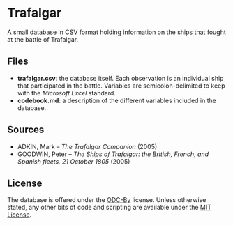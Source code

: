 # Trafalgar
A small database in CSV format holding information on the ships that fought at the battle of Trafalgar.

## Files

* **trafalgar.csv**: the database itself. Each observation is an individual ship that participated in the battle. Variables are semicolon-delimited to keep with the *Microsoft Excel* standard.
* **codebook.md**: a description of the different variables included in the database.

## Sources

* ADKIN, Mark – *The Trafalgar Companion* (2005)
* GOODWIN, Peter – *The Ships of Trafalgar: the British, French, and Spanish fleets, 21 October 1805* (2005)

## License

The database is offered under the [ODC-By](https://opendatacommons.org/licenses/by/1-0/) license. Unless otherwise stated, any other bits of code and scripting are available under the [MIT License](https://opensource.org/licenses/MIT).
